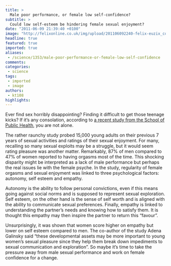 ```yaml
---
title: >
  Male poor performance, or female low self-confidence?
subtitle: >
  Could low self-esteem be hindering female sexual enjoyment?
date: "2011-06-09 21:39:40 +0100"
image: "http://felixonline.co.uk/img/upload/201106092240-felix-euzix_couple5.jpg"
headline: true
featured: true
imported: true
aliases:
 - /science/1353/male-poor-performance-or-female-low-self-confidence
comments:
categories:
 - science
tags:
 - imported
 - image
authors:
 - kt108
highlights:
---
```


Ever find sex horribly disappointing? Finding it difficult to get those teenage kicks? If it’s any consolation, according to [a recent study from the School of Public Health](http://www.jhsph.edu/publichealthnews/press_releases/2011/sonenstein_empathy_pleasure.html), you are not alone.

The rather raunchy study probed 15,000 young adults on their previous 7 years of sexual activities and ratings of their sexual enjoyment. For many, recalling so many sexual exploits may be a struggle, but it would seem rating pleasure was another matter. Remarkably, 87% of men compared to 47% of women reported to having orgasms most of the time. This shocking disparity might be interpreted as a lack of male performance but perhaps the real issues lie with the female psyche. In the study, regularity of female orgasms and sexual enjoyment was linked to three psychological factors: autonomy, self esteem and empathy.

Autonomy is the ability to follow personal convictions, even if this means going against social norms and is supposed to represent sexual exploration. Self esteem, on the other hand is the sense of self worth and is aligned with the ability to communicate sexual preferences. Finally, empathy is linked to understanding the partner’s needs and knowing how to satisfy them. It is thought this empathy may then inspire the partner to return this “favour”.

Unsurprisingly, it was shown that women score higher on empathy but lower on self esteem compared to men. The co-author of the study Adena Galinsky said “these developmental assets may be more important to young women’s sexual pleasure since they help them break down impediments to sexual communication and exploration”. So maybe it’s time to take the pressure away from male sexual performance and work on female confidence for a change.
